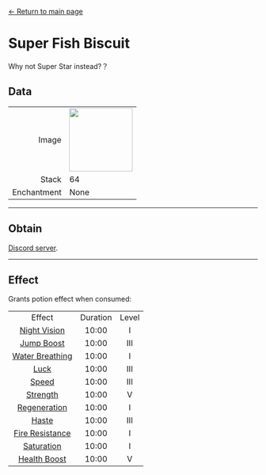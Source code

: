 [← Return to main page](../)
# Super Fish Biscuit
Why not Super Star instead?？

## Data
<table>
    <tr><td align="end">Image</td><td><img src="https://i.imgur.com/FKdV3M1.gif" width="128"/></td></tr>
    <tr><td align="end">Stack</td><td>64</td></tr>
    <tr><td align="end">Enchantment</td><td>None</td></tr>
</table>

---

## Obtain
[Discord server](../feature/discord_server.md).

---

## Effect
Grants potion effect when consumed:  

<table>
    <tr><td align="center">Effect</td><td align="center">Duration</td><td align="center">Level</td></tr>
    <tr><td align="center"><a href="https://minecraft.fandom.com/wiki/Night_Vision">Night Vision</a></td><td align="center">10:00</td><td align="center">I</td></tr>
    <tr><td align="center"><a href="https://minecraft.fandom.com/wiki/Jump_Boost">Jump Boost</a></td><td align="center">10:00</td><td align="center">III</td></tr>
    <tr><td align="center"><a href="https://minecraft.fandom.com/wiki/Water_Breathing">Water Breathing</a></td><td align="center">10:00</td><td align="center">I</td></tr>
    <tr><td align="center"><a href="https://minecraft.fandom.com/wiki/Luck">Luck</a></td><td align="center">10:00</td><td align="center">III</td></tr>
    <tr><td align="center"><a href="https://minecraft.fandom.com/wiki/Speed">Speed</a></td><td align="center">10:00</td><td align="center">III</td></tr>
    <tr><td align="center"><a href="https://minecraft.fandom.com/wiki/Strength">Strength</a></td><td align="center">10:00</td><td align="center">V</td></tr>
    <tr><td align="center"><a href="https://minecraft.fandom.com/wiki/Regeneration">Regeneration</a></td><td align="center">10:00</td><td align="center">I</td></tr>
    <tr><td align="center"><a href="https://minecraft.fandom.com/wiki/Haste">Haste</a></td><td align="center">10:00</td><td align="center">III</td></tr>
    <tr><td align="center"><a href="https://minecraft.fandom.com/wiki/Fire_Resistance">Fire Resistance</a></td><td align="center">10:00</td><td align="center">I</td></tr>
    <tr><td align="center"><a href="https://minecraft.fandom.com/wiki/Saturation">Saturation</a></td><td align="center">10:00</td><td align="center">I</td></tr>
    <tr><td align="center"><a href="https://minecraft.fandom.com/wiki/Health_Boost">Health Boost</a></td><td align="center">10:00</td><td align="center">V</td></tr>
</table>
